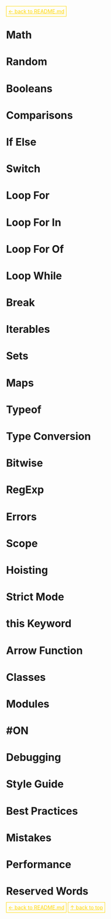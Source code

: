 <a href='../README.md' style='border: 1px solid gold; padding: 5px; color: gold'>← back to README.md</a>

# Math

# Random

# Booleans

# Comparisons

# If Else

# Switch

# Loop For

# Loop For In

# Loop For Of

# Loop While

# Break

# Iterables

# Sets

# Maps

# Typeof

# Type Conversion

# Bitwise

# RegExp

# Errors

# Scope

# Hoisting

# Strict Mode

# this Keyword

# Arrow Function

# Classes

# Modules

# #ON

# Debugging

# Style Guide

# Best Practices

# Mistakes

# Performance

# Reserved Words


<a href='../README.md' style='border: 1px solid gold; padding: 5px; color: gold'>← back to README.md</a>
<a href='#top' style='border: 1px solid gold; padding: 5px; color: gold'>↑ back to top</a>
